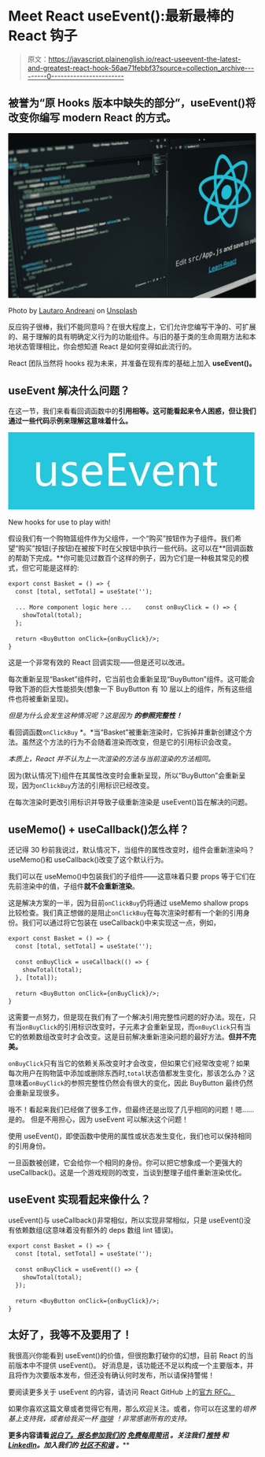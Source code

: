 # Meet React useEvent():最新最棒的 React 钩子

> 原文：<https://javascript.plainenglish.io/react-useevent-the-latest-and-greatest-react-hook-56ae71febbf3?source=collection_archive---------0----------------------->

## 被誉为“原 Hooks 版本中缺失的部分”，useEvent()将改变你编写 modern React 的方式。

![](img/08eaa89e8e96181a576978f7b5a66131.png)

Photo by [Lautaro Andreani](https://unsplash.com/@lautaroandreani?utm_source=medium&utm_medium=referral) on [Unsplash](https://unsplash.com?utm_source=medium&utm_medium=referral)

反应钩子很棒，我们不能同意吗？在很大程度上，它们允许您编写干净的、可扩展的、易于理解的具有明确定义行为的功能组件。与旧的基于类的生命周期方法和本地状态管理相比，你会想知道 React 是如何变得如此流行的。

React 团队当然将 hooks 视为未来，并准备在现有库的基础上加入 **useEvent()。**

## useEvent 解决什么问题？

在这一节，我们来看看回调函数中的**引用相等。这可能看起来令人困惑，但让我们通过一些代码示例来理解这意味着什么。**

![](img/4e5d2e807e82948efe130cc64c3fd152.png)

New hooks for use to play with!

假设我们有一个购物篮组件作为父组件，一个“购买”按钮作为子组件。我们希望“购买”按钮(子按钮)在被按下时在父按钮中执行一些代码。这可以在**回调函数的帮助下完成。**你可能见过数百个这样的例子，因为它们是一种极其常见的模式，但它可能是这样的:

```
export const Basket = () => {
  const [total, setTotal] = useState('');

  ... More component logic here ...    const onBuyClick = () => {
    showTotal(total);
  };

  return <BuyButton onClick={onBuyClick}/>;
}
```

这是一个非常有效的 React 回调实现——但是还可以改进。

每次重新呈现“Basket”组件时，它当前也会重新呈现“BuyButton”组件。这可能会导致下游的巨大性能损失(想象一下 BuyButton 有 10 层以上的组件，所有这些组件也将被重新呈现)。

*但是为什么会发生这种情况呢？这是因为* ***的参照完整性！***

看回调函数`onClickBuy` *。*当“Basket”被重新渲染时，它拆掉并重新创建这个方法。虽然这个方法的行为不会随着渲染而改变，但是它的引用标识会改变。

*本质上，React 并不认为上一次渲染的方法与当前渲染的方法相同。*

因为(默认情况下)组件在其属性改变时会重新呈现，所以“BuyButton”会重新呈现，因为`onClickBuy`方法的引用标识已经改变。

在每次渲染时更改引用标识并导致子级重新渲染是 useEvent()旨在解决的问题。

## useMemo() + useCallback()怎么样？

还记得 30 秒前我说过，默认情况下，当组件的属性改变时，组件会重新渲染吗？useMemo()和 useCallback()改变了这个默认行为。

我们可以在 useMemo()中包装我们的子组件——这意味着只要 props 等于它们在先前渲染中的值，子组件**就不会重新渲染**。

这是解决方案的一半，因为目前`onClickBuy`仍将通过 useMemo shallow props 比较检查。我们真正想做的是阻止`onClickBuy`在每次渲染时都有一个新的引用身份。我们可以通过将它包装在 useCallback()中来实现这一点，例如，

```
export const Basket = () => {
  const [total, setTotal] = useState('');

  const onBuyClick = useCallback(() => {
    showTotal(total);
  }, [total]);

  return <BuyButton onClick={onBuyClick}/>;
}
```

这需要一点努力，但是现在我们有了一个解决引用完整性问题的好办法。现在，只有当`onBuyClick`的引用标识改变时，子元素才会重新呈现，而`onBuyClick`只有当它的依赖数组改变时才会改变。这是目前解决重新渲染问题的最好方法。**但并不完美。**

`onBuyClick`只有当它的依赖关系改变时才会改变，但如果它们经常改变呢？如果每次用户在购物篮中添加或删除东西时,`total`状态值都发生变化，那该怎么办？这意味着`onBuyClick`的参照完整性仍然会有很大的变化，因此 BuyButton 最终仍然会重新呈现很多。

哦不！看起来我们已经做了很多工作，但最终还是出现了几乎相同的问题！嗯……是的。
但是不用担心，因为 useEvent 可以解决这个问题！

使用 useEvent()，即使函数中使用的属性或状态发生变化，我们也可以保持相同的引用身份。

一旦函数被创建，它会给你一个相同的身份。你可以把它想象成一个更强大的 useCallback()。这是一个游戏规则的改变，当谈到整理子组件重新渲染优化。

## useEvent 实现看起来像什么？

useEvent()与 useCallback()非常相似，所以实现非常相似，只是 useEvent()没有依赖数组(这意味着没有额外的 deps 数组 lint 错误)。

```
export const Basket = () => {
  const [total, setTotal] = useState('');

  const onBuyClick = useEvent(() => {
    showTotal(total);
  });

  return <BuyButton onClick={onBuyClick}/>;
}
```

## 太好了，我等不及要用了！

我很高兴你能看到 useEvent()的价值，但很抱歉打破你的幻想，目前 React 的当前版本中不提供 useEvent()。
好消息是，该功能还不足以构成一个主要版本，并且将作为次要版本发布，但还没有确认何时发布，所以请保持警惕！

要阅读更多关于 useEvent 的内容，请访问 React GitHub 上的[官方 RFC。](https://github.com/reactjs/rfcs/blob/useevent/text/0000-useevent.md)

如果你喜欢这篇文章或者觉得它有用，那么欢迎关注。或者，你可以在这里的[](https://jamesmbrightman.medium.com/membership)**培养基上支持我，或者给我买一杯* [*咖啡*](https://ko-fi.com/jamesbrightman) *！非常感谢所有的支持。**

**更多内容请看**[***说白了。报名参加我们的***](https://plainenglish.io/) **[***免费每周简讯***](http://newsletter.plainenglish.io/) *。关注我们* [***推特***](https://twitter.com/inPlainEngHQ) *和*[***LinkedIn***](https://www.linkedin.com/company/inplainenglish/)*。加入我们的* [***社区不和谐***](https://discord.gg/GtDtUAvyhW) *。*****